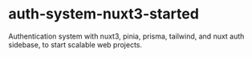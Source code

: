 # auth-system-nuxt3-started
Authentication system with nuxt3, pinia, prisma, tailwind, and nuxt auth sidebase, to start scalable web projects.
